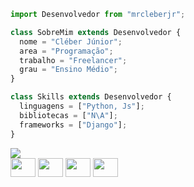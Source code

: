 ```js
import Desenvolvedor from "mrcleberjr";

class SobreMim extends Desenvolvedor {
  nome = "Cléber Júnior";
  area = "Programação";
  trabalho = "Freelancer";
  grau = "Ensino Médio";
}

class Skills extends Desenvolvedor {
  linguagens = ["Python, Js"];
  bibliotecas = ["N\A"];
  frameworks = ["Django"];
}
```
<picture>
  <source
    srcset="https://github-readme-stats.vercel.app/api?username=mrcleberjr&show_icons=true&theme=dark"
    media="(prefers-color-scheme: dark)"
  />
  <source
    srcset="https://github-readme-stats.vercel.app/api?username=mrcleberjr&show_icons=true"
    media="(prefers-color-scheme: light), (prefers-color-scheme: no-preference)"
  />
  <img src="https://github-readme-stats.vercel.app/api?username=mrcleberjr&show_icons=true" />
</picture>
<div>
<img align=center height=30 width=40 src="https://cdn.jsdelivr.net/gh/devicons/devicon@latest/icons/python/python-original.svg" />
<img align=center height=30 width=40 src="https://cdn.jsdelivr.net/gh/devicons/devicon@latest/icons/html5/html5-original.svg" />
<img align=center height=30 width=40 src="https://cdn.jsdelivr.net/gh/devicons/devicon@latest/icons/css3/css3-original.svg" />
<img align=center height=30 width=40 src="https://cdn.jsdelivr.net/gh/devicons/devicon@latest/icons/javascript/javascript-original.svg" />
</div>
